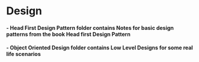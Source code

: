 # Design

#### - Head First Design Pattern folder contains Notes for basic design patterns from the book Head first Design Pattern 
#### - Object Oriented Design folder contains Low Level Designs for some real life scenarios
